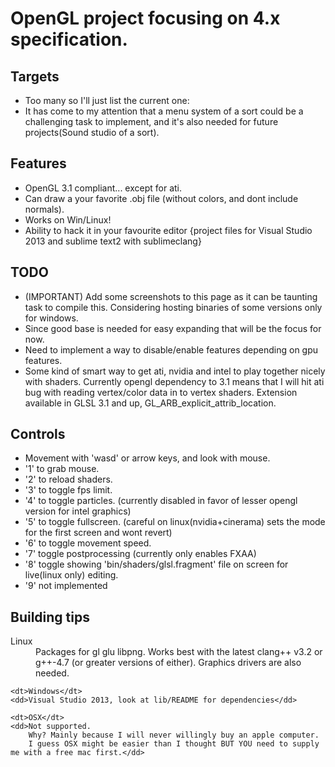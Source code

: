 OpenGL project focusing on 4.x specification.
=============================================

Targets
-------
* Too many so I'll just list the current one:
* It has come to my attention that a menu system of a sort could be a challenging task to implement, and it's also needed for future projects(Sound studio of a sort).

Features
--------
* OpenGL 3.1 compliant... except for ati.
* Can draw a your favorite .obj file (without colors, and dont include normals).
* Works on Win/Linux!
* Ability to hack it in your favourite editor {project files for Visual Studio 2013 and sublime text2 with sublimeclang}

TODO
----
* (IMPORTANT) Add some screenshots to this page as it can be taunting task to compile this. Considering hosting binaries of some versions only for windows.
* Since good base is needed for easy expanding that will be the focus for now.
* Need to implement a way to disable/enable features depending on gpu features.
* Some kind of smart way to get ati, nvidia and intel to play together nicely
with shaders. Currently opengl dependency to 3.1 means that I will hit ati bug
with reading vertex/color data in to vertex shaders.
Extension available in GLSL 3.1 and up, GL_ARB_explicit_attrib_location.

Controls
--------
* Movement with 'wasd' or arrow keys, and look with mouse.
* '1' to grab mouse.
* '2' to reload shaders.
* '3' to toggle fps limit.
* '4' to toggle particles. (currently disabled in favor of lesser opengl version for intel graphics)
* '5' to toggle fullscreen. (careful on linux(nvidia+cinerama) sets the mode for the first screen and wont revert)
* '6' to toggle movement speed.
* '7' toggle postprocessing (currently only enables FXAA)
* '8' toggle showing 'bin/shaders/glsl.fragment' file on screen for live(linux only) editing.
* '9' not implemented

Building tips
-------------

<dl>
	<dt>Linux</dt>
	<dd>Packages for gl glu libpng.
	    Works best with the latest clang++ v3.2 or g++-4.7 (or greater versions of either).
		Graphics drivers are also needed.</dd>

	<dt>Windows</dt>
	<dd>Visual Studio 2013, look at lib/README for dependencies</dd>

	<dt>OSX</dt>
	<dd>Not supported.
		Why? Mainly because I will never willingly buy an apple computer.
		I guess OSX might be easier than I thought BUT YOU need to supply me with a free mac first.</dd>
</dl>
